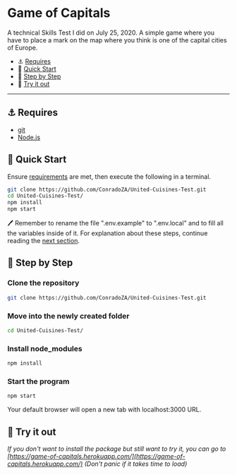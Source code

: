# Game of Capitals

A technical Skills Test I did on July 25, 2020.
A simple game where you have to place a mark on the map where you think is one of the capital cities of Europe.

- ⚓ [Requires](#user-content-requires)
- 🏁 [Quick Start](#user-content-quick-start)
- 🚥 [Step by Step](#user-content-step-by-step)
- 🚀 [Try it out](#user-content-try-it-out)

---

## ⚓ Requires

- [git](https://git-scm.com/book/en/v2/Getting-Started-Installing-Git)
- [Node.js](https://nodejs.org)

## 🏁 Quick Start

Ensure [requirements](#user-content-requires) are met, then execute the following in a terminal.

```bash
git clone https://github.com/ConradoZA/United-Cuisines-Test.git
cd United-Cuisines-Test/
npm install
npm start

```

🖊️ Remember to rename the file ".env.example" to ".env.local" and to fill all the variables inside of it.
For explanation about these steps, continue reading the [next section](#user-content-step-by-step).

## 🚥 Step by Step

### Clone the repository

```bash
git clone https://github.com/ConradoZA/United-Cuisines-Test.git
```

### Move into the newly created folder

```bash
cd United-Cuisines-Test/
```

### Install node_modules

```bash
npm install
```

### Start the program

```bash
npm start
```

Your default browser will open a new tab with localhost:3000 URL.

## 🚀 Try it out

_If you don't want to install the package but still want to try it, you can go to [https://game-of-capitals.herokuapp.com/](https://game-of-capitals.herokuapp.com/)_
_(Don't panic if it takes time to load)_
